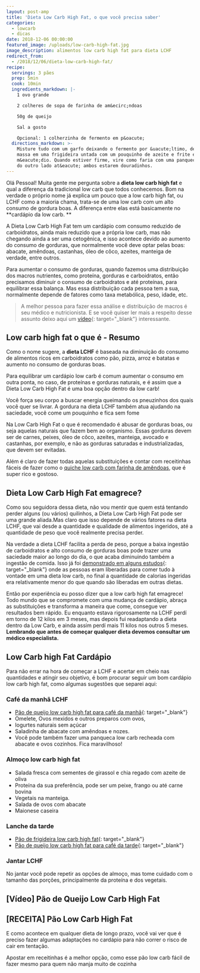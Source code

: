 ```yaml
---
layout: post-amp
title: 'Dieta Low Carb High Fat, o que você precisa saber'
categories:
  - lowcarb
  - dicas
date: 2018-12-06 00:00:00
featured_image: /uploads/low-carb-high-fat.jpg
image_description: alimentos low carb high fat para dieta LCHF
redirect_from:
  - /2018/12/06/dieta-low-carb-high-fat/
recipe:
  servings: 3 pães
  prep: 5min
  cook: 10min
  ingredients_markdown: |-
    1 ovo grande

    2 colheres de sopa de farinha de am&ecirc;ndoas

    50g de queijo

    Sal a gosto

    Opcional: 1 colherzinha de fermento em p&oacute;
  directions_markdown: >-
    Misture tudo com um garfo deixando o fermento por &uacute;ltimo, despeje a
    massa em uma frigideira untada com um pouquinho de azeite e frite em fogo
    m&eacute;dio. Quando estiver firme, vire como faria com uma panqueca e frite
    do outro lado at&eacute; ambos estarem douradinhos.
---
```


Olá Pessoal! Muita gente me pergunta sobre a **dieta low carb high fat** e qual a diferença da tradicional low carb que todos conhecemos. Bom na verdade o próprio nome já explica um pouco que a low carb high fat, ou LCHF como a maioria chama, trata-se de uma low carb com um alto consumo de gordura boas. A diferença entre elas está basicamente no **cardápio da low carb. **

A Dieta Low Carb High Fat tem um cardápio com consumo reduzido de carboidratos, ainda mais reduzido que a própria low carb, mas não chegando ainda a ser uma cetogênica, e isso acontece devido ao aumento do consumo de gorduras, que normalmente você deve optar pelas boas: abacate, amêndoas, castanhas, óleo de côco, azeites, manteiga de verdade, entre outros.  

Para aumentar o consumo de gorduras, quando fazemos uma distribuição dos macros nutrientes, como proteína, gorduras e carboidratos, então precisamos diminuir o consumo de carboidratos e até proteínas, para equilibrar essa balança. Mas essa distribuição cada pessoa tem a sua, normalmente depende de fatores como taxa metabólica, peso, idade, etc.

<amp-img width="600" height="300" layout="responsive" src="/uploads/castanhas-low-carb-high-fat.jpg"></amp-img>

> A melhor pessoa para fazer essa análise e distribuição de macros é seu médico e nutricionista. E se você quiser ler mais a respeito desse assunto deixo aqui um [vídeo](https://www.youtube.com/watch?v=vB2EtclQLRA){: target="_blank"} interessante.

## Low carb high fat o que é - Resumo

Como o nome sugere, a **dieta LCHF** é baseada na diminuição do consumo de alimentos ricos em carboidratos como pão, pizza, arroz e batatas e aumento no consumo de gorduras boas.

Para equilibrar um cardápio low carb é comum aumentar o consumo em outra ponta, no caso, de proteínas e gorduras naturais, e é assim que a Dieta Low Carb High Fat é uma boa opção dentro da low carb!

Você força seu corpo a buscar energia queimando os pneuzinhos dos quais você quer se livrar. A gordura na dieta LCHF também atua ajudando na saciedade, você come um pouquinho e fica sem fome

Na Low Carb High Fat o que é recomendado é abusar de gorduras boas, ou seja aquelas naturais que fazem bem ao organismo. Essas gorduras devem ser de carnes, peixes, óleo de côco, azeites, manteiga, avocado e castanhas, por exemplo, e não as gorduras saturadas e industrializadas, que devem ser evitadas.

Além é claro de fazer todas aquelas substituições e contar com receitinhas fáceis de fazer como o [quiche low carb com farinha de amêndoas](/receitas/2018/12/03/quiche-low-carb-de-bacon-com-alho-poro/), que é super rico e gostoso.

## Dieta Low Carb High Fat emagrece?

Como sou seguidora dessa dieta, não vou mentir que quem está tentando perder alguns (ou vários) quilinhos, a Dieta Low Carb High Fat pode ser uma grande aliada.Mas claro que isso depende de vários fatores na dieta LCHF, que vai desde a quantidade e qualidade de alimentos ingeridos, até a quantidade de peso que você realmente precisa perder.

Na verdade a dieta LCHF facilita a perda de peso, porque a baixa ingestão de carboidratos e alto consumo de gorduras boas pode trazer uma saciedade maior ao longo do dia, o que acaba diminuindo também a ingestão de comida. Isso já foi [demonstrado em alguns estudos](https://www.ncbi.nlm.nih.gov/pubmed/26768850){: target="_blank"} onde as pessoas eram liberadas para comer tudo à vontade em uma dieta low carb, no final a quantidade de calorias ingeridas era relativamente menor do que quando são liberadas em outras dietas.

Então por experiência eu posso dizer que a low carb high fat emagrece! Todo mundo que se compromete com uma mudança de cardápio, abraça as substituições e transforma a maneira que come, consegue ver resultados bem rápido. Eu enquanto estava rigorosamente na LCHF perdí em torno de 12 kilos em 3 meses, mas depois fui readaptando a dieta dentro da Low Carb, e ainda assim perdí mais 11 kilos nos outros 5 meses. **Lembrando que antes de começar qualquer dieta devemos consultar um médico especialista.**

## Low Carb high Fat Cardápio
Para não errar na hora de começar a LCHF e acertar em cheio nas quantidades e atingir seu objetivo, é bom procurar seguir um bom cardápio low carb high fat, como algumas sugestões que separei aqui:
### Café da manhã LCHF
* [Pão de queijo low carb high fat para café da manhã](https://www.youtube.com/watch?v=c0Ynn48gUiM){: target="_blank"}
* Omelete, Ovos mexidos e outros preparos com ovos,
* Iogurtes naturais sem açúcar
* Saladinha de abacate com amêndoas e nozes.
* Você pode também fazer uma panqueca low carb recheada com abacate e ovos cozinhos. Fica maravilhoso!

### Almoço low carb high fat
* Salada fresca com sementes de girassol e chia regado com azeite de oliva
* Proteína da sua preferência, pode ser um peixe, frango ou até carne bovina 
* Vegetais na manteiga.
* Salada de ovos com abacate
* Maionese caseira

### Lanche da tarde
* [Pão de frigideira low carb high fat](https://www.youtube.com/watch?v=UiMpHjmiKaQ){: target="_blank"}
* [Pão de queijo low carb high fat para café da tarde](https://www.youtube.com/watch?v=c0Ynn48gUiM){: target="_blank"}

### Jantar LCHF
No jantar você pode repetir as opções de almoço, mas tome cuidado com o tamanho das porções, principalmente da proteína e dos vegetais.
## [Vídeo] Pão de Queijo Low Carb High Fat
<amp-youtube data-videoid="c0Ynn48gUiM" layout="responsive" width="480" height="270"></amp-youtube>
## [RECEITA] Pão Low Carb High Fat

E como acontece em qualquer dieta de longo prazo, você vai ver que é preciso fazer algumas adaptações no cardápio para não correr o risco de cair em tentação.

Apostar em receitinhas é a melhor opção, como esse pão low carb fácil de fazer mesmo para quem não manja muito de cozinha